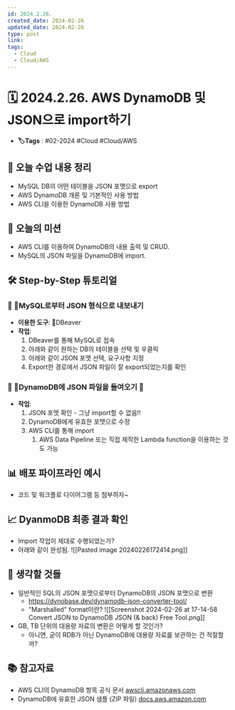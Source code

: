 ```yaml
---
id: 2024.2.26.
created_date: 2024-02-26
updated_date: 2024-02-26
type: post
link: 
tags:
  - Cloud
  - Cloud/AWS
---
```


# 🗓️ 2024.2.26. AWS DynamoDB 및 JSON으로 import하기
- **🏷️Tags** :   #02-2024 #Cloud #Cloud/AWS 

## 📝 오늘 수업 내용 정리
- MySQL DB의 어떤 테이블을 JSON 포맷으로 export
- AWS DynamoDB 개론 및 기본적인 사용 방법
- AWS CLI을 이용한 DynamoDB 사용 방법
## 🎯 오늘의 미션
- AWS CLI를 이용하여 DynamoDB의 내용 출력 및 CRUD.
- MySQL의 JSON 파일을 DynamoDB에 import.

## 🛠️ Step-by-Step 튜토리얼

### 💾 MySQL로부터 JSON 형식으로 내보내기
- **이용한 도구**: DBeaver
- **작업**:
  1. DBeaver를 통해 MySQL로 접속
  2. 아래와 같이 원하는 DB의 테이블을 선택 및 우클릭
  3. 아래와 같이 JSON 포맷 선택, 요구사항 지정
  4. Export한 경로에서 JSON 파일이 잘 export되었는지를 확인
### 📁 DynamoDB에 JSON 파일을 들여오기 🚚
- **작업**:
  1. JSON 포맷 확인 - 그냥 import할 수 없음!!
  2. DynamoDB에게 유효한 포맷으로 수정
  3. AWS CLI를 통해 import
	  1. AWS Data Pipeline 또는 직접 제작한 Lambda function을 이용하는 것도 가능
## 📊 배포 파이프라인 예시
- 코드 및 워크플로 다이어그램 등 첨부하자~
## 📈 DyanmoDB 최종 결과 확인
- Import 작업이 제대로 수행되었는가?
- 아래와 같이 완성됨.
![[Pasted image 20240226172414.png]]

## 📝 생각할 것들
- 일반적인 SQL의 JSON 포맷으로부터 DynamoDB의 JSON 포맷으로 변환
	- https://dynobase.dev/dynamodb-json-converter-tool/
	- "Marshalled" format이란?
![[Screenshot 2024-02-26 at 17-14-58 Convert JSON to DynamoDB JSON (& back) Free Tool.png]]
- GB, TB 단위의 대용량 자료의 변환은 어떻게 할 것인가?
	- 아니면, 굳이 RDB가 아닌 DynamoDB에 대용량 자료를 보관하는 건 적절할까?

## 📚 참고자료
- AWS CLI의 DynamoDB 항목 공식 문서 [awscli.amazonaws.com](https://awscli.amazonaws.com/v2/documentation/api/latest/reference/dynamodb/index.html#cli-aws-dynamodb)
- DynamoDB에 유효한 JSON 샘플 (ZIP 파일) [docs.aws.amazon.com](https://docs.aws.amazon.com/amazondynamodb/latest/developerguide/samples/sampledata.zip)
